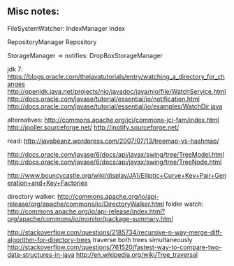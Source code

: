 Misc notes:
-----------
FileSystemWatcher:
IndexManager
Index

RepositoryManager
Repository

StorageManager -> notifies:
DropBoxStorageManager

jdk 7:
https://blogs.oracle.com/thejavatutorials/entry/watching_a_directory_for_changes
http://openjdk.java.net/projects/nio/javadoc/java/nio/file/WatchService.html
http://docs.oracle.com/javase/tutorial/essential/io/notification.html
http://docs.oracle.com/javase/tutorial/essential/io/examples/WatchDir.java

alternatives:
http://commons.apache.org/jci/commons-jci-fam/index.html
http://jpoller.sourceforge.net/
http://jnotify.sourceforge.net/

read: http://javabeanz.wordpress.com/2007/07/13/treemap-vs-hashmap/

http://docs.oracle.com/javase/6/docs/api/javax/swing/tree/TreeModel.html
http://docs.oracle.com/javase/6/docs/api/javax/swing/tree/TreeNode.html

http://www.bouncycastle.org/wiki/display/JA1/Elliptic+Curve+Key+Pair+Generation+and+Key+Factories

directory walker: http://commons.apache.org/io/api-release/org/apache/commons/io/DirectoryWalker.html
folder watch: http://commons.apache.org/io/api-release/index.html?org/apache/commons/io/monitor/package-summary.html


http://stackoverflow.com/questions/2185734/recursive-n-way-merge-diff-algorithm-for-directory-trees
traverse both trees simultaneously
http://stackoverflow.com/questions/761520/fastest-way-to-compare-two-data-structures-in-java
http://en.wikipedia.org/wiki/Tree_traversal


